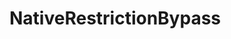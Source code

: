 # NativeRestrictionBypass

[linux-build-badge]: https://dev.azure.com/ChickenHook/ChickenHook/_apis/build/status/ChickenHook.NativeRestrictionBypass
[linux-build]: https://dev.azure.com/ChickenHook/ChickenHook/_build?definitionId=4